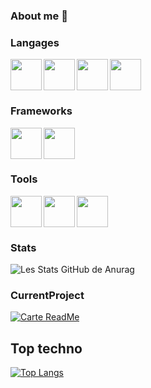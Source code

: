 ### About me 👋


### Langages

<img width="50px"  align="left" src="https://cdn.jsdelivr.net/gh/devicons/devicon/icons/html5/html5-original.svg" />
<img width="50px"  align="left" src="https://cdn.jsdelivr.net/gh/devicons/devicon/icons/sass/sass-original.svg" />
<img width="50px"  align="left" src="https://cdn.jsdelivr.net/gh/devicons/devicon/icons/javascript/javascript-original.svg" />
<img width="50px" src="https://cdn.jsdelivr.net/gh/devicons/devicon/icons/php/php-original.svg" />

### Frameworks

<img width="50px"  align="left" src="https://cdn.jsdelivr.net/gh/devicons/devicon/icons/symfony/symfony-original.svg" />
<img width="50px"  src="https://cdn.jsdelivr.net/gh/devicons/devicon/icons/bootstrap/bootstrap-original.svg" />

### Tools

<img width="50px"  align="left" src="https://cdn.jsdelivr.net/gh/devicons/devicon/icons/vscode/vscode-original.svg" />
<img width="50px"  align="left" src="https://cdn.jsdelivr.net/gh/devicons/devicon/icons/git/git-original.svg" />
<img width="50px"  src="https://cdn.jsdelivr.net/gh/devicons/devicon/icons/github/github-original.svg" />
          
          

### Stats

![Les Stats GitHub de Anurag](https://github-readme-stats.vercel.app/api?username=romzre&show_icons=true&theme=midnight-purple)

### CurrentProject
[![Carte ReadMe](https://github-readme-stats.vercel.app/api/pin/?username=romzre&repo=wema)](https://github.com/romzre/arjef)

## Top techno
[![Top Langs](https://github-readme-stats.vercel.app/api/top-langs/?username=romzre&layout=compact)](https://github.com/romzre/organe-finance)
